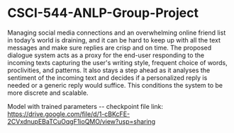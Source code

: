 # CSCI-544-ANLP-Group-Project

Managing social media connections and an overwhelming online friend list in today’s world is draining, and it can be hard to keep up with all the text messages and make sure replies are crisp and on time. 
The proposed dialogue system acts as a proxy for the end-user responding to the incoming texts capturing the user's writing style, frequent choice of words, proclivities, and patterns. It also stays a step ahead as it analyses the sentiment of the incoming text and decides if a personalized reply is needed or a generic reply would suffice. This conditions the system to be more discrete and scalable. 

Model with trained parameters -- checkpoint file link: 
https://drive.google.com/file/d/1-cBKcFE-2CVxdnupEBaTCuOqgF1ioQMO/view?usp=sharing
